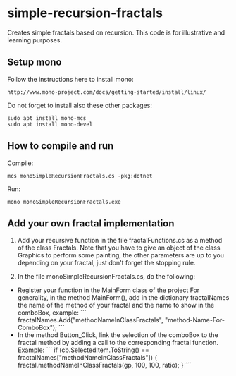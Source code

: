 # simple-recursion-fractals
Creates simple fractals based on recursion. This code is for illustrative and learning purposes.

## Setup mono
Follow the instructions here to install mono:
```
http://www.mono-project.com/docs/getting-started/install/linux/
```

Do not forget to install also these other packages:
```
sudo apt install mono-mcs
sudo apt install mono-devel
```

## How to compile and run
Compile:
```
mcs monoSimpleRecursionFractals.cs -pkg:dotnet
```
Run:
```
mono monoSimpleRecursionFractals.exe
```

## Add your own fractal implementation
1) Add your recursive function in the file fractalFunctions.cs as a method of the class Fractals. Note that you have to give an object of the class Graphics to perform some painting, the other parameters are up to you depending on your fractal, just don't forget the stopping rule.

2) In the file monoSimpleRecursionFractals.cs, do the following:
 * Register your function in the MainForm class of the project  For generality, in the method MainForm(), add in the dictionary fractalNames the name of the method of your fractal and the name to show in the comboBox, example:
´´´
fractalNames.Add("methodNameInClassFractals", "method-Name-For-ComboBox");
´´´
 * In the method Button_Click, link the selection of the comboBox to the fractal method by adding a call to the corresponding fractal function. Example:
 ´´´
 if (cb.SelectedItem.ToString() == fractalNames["methodNameInClassFractals"]) {
     fractal.methodNameInClassFractals(gp, 100, 100, ratio);
 }
 ´´´
